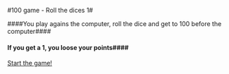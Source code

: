 
#100 game - Roll the dices 1#

####You play agains the computer, roll the dice and get to 100 before the computer####

#### If you get a 1, you loose your points####


[Start the game!](dice1/init)
